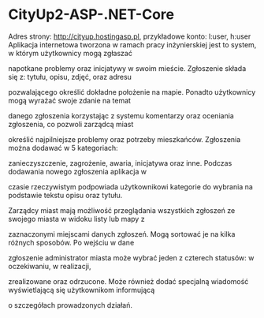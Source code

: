 # CityUp2-ASP-.NET-Core
Adres strony: http://cityup.hostingasp.pl, przykładowe konto: l:user, h:user
Aplikacja internetowa tworzona w ramach pracy inżynierskiej jest to system, w którym użytkownicy mogą zgłaszać 

napotkane problemy oraz inicjatywy w swoim mieście. Zgłoszenie składa się z: tytułu, opisu, zdjęć, oraz adresu 

pozwalającego określić dokładne położenie na mapie. Ponadto użytkownicy mogą wyrażać swoje zdanie na temat 

danego zgłoszenia korzystając z systemu komentarzy oraz oceniania zgłoszenia, co pozwoli zarządcą miast 

określić najpilniejsze problemy oraz potrzeby mieszkańców. Zgłoszenia można dodawać w 5 kategoriach: 

zanieczyszczenie, zagrożenie, awaria, inicjatywa oraz inne. Podczas dodawania nowego zgłoszenia aplikacja w 

czasie rzeczywistym podpowiada użytkownikowi kategorie do wybrania na podstawie tekstu opisu oraz tytułu. 	

Zarządcy miast mają możliwość przeglądania wszystkich zgłoszeń ze swojego miasta w widoku listy lub mapy z 

zaznaczonymi miejscami danych zgłoszeń. Mogą sortować je na kilka różnych sposobów. Po wejściu w dane 

zgłoszenie administrator miasta może wybrać jeden z czterech statusów: w oczekiwaniu, w realizacji, 

zrealizowane oraz odrzucone. Może również dodać specjalną wiadomość wyświetlającą się użytkownikom informującą 

o szczegółach prowadzonych działań.
